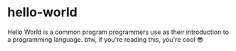 # hello-world
Hello World is a common program programmers use as their introduction to a programming language.
btw, if you're reading this, you're cool 😎
